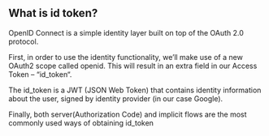 ## What is id token?

OpenID Connect is a simple identity layer built on top of the OAuth 2.0 protocol.

First, in order to use the identity functionality, we’ll make use of a new OAuth2 scope called openid. This will result in an extra field in our Access Token – “id_token“.

The id_token is a JWT (JSON Web Token) that contains identity information about the user, signed by identity provider (in our case Google).

Finally, both server(Authorization Code) and implicit flows are the most commonly used ways of obtaining id_token
